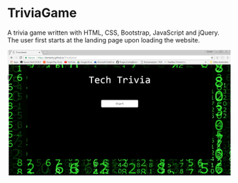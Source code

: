 # TriviaGame
A trivia game written with HTML, CSS, Bootstrap, JavaScript and jQuery. The user first starts at the landing page upon loading the website.

![Tech-Trivia](/assets/images/tech-trivia.PNG)
